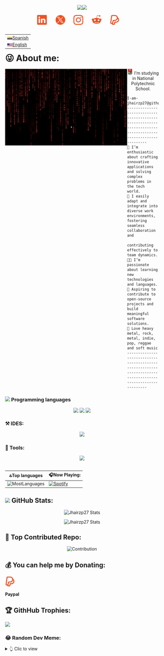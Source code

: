 <!-----  SALUDO ---->
<p align="center">
  <a href="https://github.com/DenverCoder1/readme-typing-svg"><img src="https://readme-typing-svg.herokuapp.com?font=Times+New+Roman&color=EF5122&size=25&center=true&vCenter=true&width=777&height=100&lines=Gregory+Jhair+Zambrano...;Software+engineering+student;Music+Lover;Love+to+learn+new+stuffs.."></a><img src="https://github.com/TheDudeThatCode/TheDudeThatCode/blob/master/Assets/headbang.gif" width="37px">
</p>

<!--- My Social Networks:-->
<p align="center">
  <a href="https://www.linkedin.com/in/jhair-zambrano-6a6a13273"><img width="32px" alt="LinkedIn" title="LinkedIn Jhair" src="https://github.com/Jhairzp27/Jhairzp27/blob/main/images/LinkedIn.png"/></a>
  &#8287;&#8287;&#8287;&#8287;&#8287;
  <a href="https://twitter.com/jhairzp27"><img width="32px" alt="Twitter" title="X (Twitter)Jhair" src="https://github.com/Jhairzp27/Jhairzp27/blob/main/images/x_twitter.png"/></a>
  &#8287;&#8287;&#8287;&#8287;&#8287;
  <a href="https://www.instagram.com/jhair_zambrano" alt="Instagram" title="Instagram"><img width="32px" src="https://github.com/Jhairzp27/Jhairzp27/blob/main/images/Instagram.png"/></a>
  &#8287;&#8287;&#8287;&#8287;&#8287;
  <a href="https://www.reddit.com/user/Jhairzp27/"><img width="32px" alt="Reddit" title="Reddit Logo Jhair" src="https://github.com/Jhairzp27/Jhairzp27/blob/main/images/Reddit.png"></a>
  &#8287;&#8287;&#8287;&#8287;&#8287;
  <a href="https://paypal.me/jhairzp27"><img width="32px" alt="LinkedIn" title="LinkedIn" src="https://github.com/Jhairzp27/Jhairzp27/blob/main/images/Paypal-1.png"/></a>
  &#8287;&#8287;&#8287;&#8287;&#8287;
</p>

<table align="right">
 <tr><td><a href="https://github.com/Jhairzp27/Jhairzp27/blob/main/README-lang-es.md"><img src = "https://github.com/Jhairzp27/Jhairzp27/blob/main/images/Ec_bandera.png" alt = "Ec flag" width= "17px">Spanish</a></td></tr>
 <tr><td><a href="https://github.com/Jhairzp27/Jhairzp27/blob/main/README.md"><img src="https://github.com/Jhairzp27/Jhairzp27/blob/main/images/EU_bandera.png" alt ="EU flag" width = "17px">English</a></td></tr>
</table>

# 😜 About me:

<p>
<a href = "https://github.com/Jhairzp27/Jhairzp27/blob/main/gifs/MatrixOrange.gif" alt = "MatrixOrgange" title = "MatrixOrange">
<img align="left" src ="https://github.com/Jhairzp27/Jhairzp27/blob/main/gifs/MatrixOrange.gif" width="400px" height="250px"/></a>

<p align = "center">
<a href="https://www.epn.edu.ec/welcome-to-ecuador-the-middle-of-the-world-and-to-its-top-university/"><img width="19px" alt="EPN" title="Escuela Politecnica Nacional"     
src="https://github.com/Jhairzp27/Jhairzp27/blob/main/images/EPN.png"/></a> I’m studying in National Polytechnic School.
</p>

```
I-am-jhairzp27@github
-----------------------------------------------------------------------------------------------------------
🙋 I’m enthusiastic about crafting innovative applications and solving complex problems in the tech world.
🤝 I easily adapt and integrate into diverse work environments, fostering seamless collaboration and
    contributing effectively to team dynamics.
🧑‍💻 I’m passionate about learning new technologies and languages.
🚩 Aspiring to contribute to open-source projects and build meaningful software solutions.
🎵 Love heavy metal, rock, metal, indie, pop, reggae and soft music
-----------------------------------------------------------------------------------------------------------
```

</p>

### <img src = "https://github.com/7oSkaaa/7oSkaaa/blob/main/Images/Programming_Languages.gif?raw=true" width = 20px> Programming languages

<p align="center">
  <a href="https://github.com/tandpfun/skill-icons#icons-list"><img src="https://skillicons.dev/icons?i=java,md,html,css"/></a>
  <a href="https://github.com/tandpfun/skill-icons#icons-list"><img src="https://skillicons.dev/icons?i=matlab,cpp,py,sqlite"/></a>
  <a href="https://github.com/tandpfun/skill-icons#icons-list"><img src="https://skillicons.dev/icons?i=c,redis"/></a>
</p>

### ⚒️ IDES:

<p align="center">
  <a href="https://skillicons.dev">
    <img src="https://skillicons.dev/icons?i=vscode,eclipse,idea" />
  </a>
</p>

### 🔎 Tools:

<p align="center">
  <a href="https://skillicons.dev">
    <img src="https://skillicons.dev/icons?i=firebase,vercel,powershell,git,bash,blender" />
  </a>
</p>

## 

|🔝Top languages   |   🎧Now Playing:|
|-------------------|-----------------|
|![MostLanguages](https://github-readme-stats.vercel.app/api/top-langs/?username=Jhairzp27&theme=codeSTACKr&hide_border=true&include_all_commits=true&layout=compact&count_private=true&cache_seconds=14400&disable_animations=true)|[![Spotify](https://spotify-now-playing-jhairzp27s-projects.vercel.app/api/spotify)](https://open.spotify.com/user/9weo8xzgmjckskm60cl62w34g?si=15a31546f79a485c)|

## <img src = "https://github.com/7oSkaaa/7oSkaaa/blob/main/Images/Statistics.gif?raw=true" width = 30px> GitHub Stats:

<div align = "center"> 
  
  ![Jhairzp27 Stats](https://github-readme-stats.vercel.app/api?username=Jhairzp27&theme=codeSTACKr&bg_color&hide_border=true&show_icons=true&include_all_commits=true&count_private=true&cache_seconds=14400&hide_rank=false&disable_animations=true)

  ![Jhairzp27 Stats](https://github-readme-streak-stats.herokuapp.com/?user=Jhairzp27&theme=codeSTACKr&hide_border=true&cache_seconds=14400&disable_animations=true)

</div>

## 🤝 Top Contributed Repo:

<div align ="center">
  
  ![Contribution](https://github-contributor-stats.vercel.app/api?username=Jhairzp27&limit=5&theme=codeSTACKr&combine_all_yearly_contributions=true&cache_seconds=14400&show_owner=true&disable_animations=true)
  
</div>

## 💰 You can help me by Donating:

<a href="https://paypal.me/jhairzp27"><img width="32px" alt="Paypal" title="Paypal" src="https://github.com/Jhairzp27/Jhairzp27/blob/main/images/Paypal.png"/></a>
  &#8287;&#8287;&#8287;&#8287;&#8287;

**Paypal**

## 🏆 GithHub Trophies:

![](https://github-profile-trophy.vercel.app/?username=Jhairzp27&theme=gruvbox&no-frame=true&no-bg=true&margin-w=4)

### 😂 Random Dev Meme:

<details>
<summary>👆 Clic to view</summary>
<p align = "center">
<img src='https://randommeme-five.vercel.app/' style="height: 367px;"/></p>
</details>

<!--[![PayPal](https://img.shields.io/badge/PayPal-00457C?style=for-the-badge&logo=paypal&logoColor=white)](https://paypal.me/jhairzp27)-->
